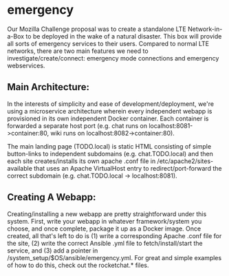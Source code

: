 # emergency

Our Mozilla Challenge proposal was to create a standalone LTE Network-in-a-Box to be deployed in the wake of a natural disaster. This box will provide all sorts of emergency services to their users. Compared to normal LTE networks, there are two main features we need to investigate/create/connect: emergency mode connections and emergency webservices.

<!-- ## Emergency Mode Connections: -->
<!-- Per the LTE spec, normal SIM cards (i.e. issued by a major telecom carrier) will perform authentication upon network join, and will explicitly not connect to non-authenticated towers *EXCEPT* in emergency mode. Emergency mode joins are specifically non-authenticated and *only* initiated if the phone cannot contact any authenticated towers. -->

## Main Architecture:

In the interests of simplicity and ease of development/deployment, we're using a microservice architecture wherein every independent webapp is provisioned in its own independent Docker container. Each container is forwarded a separate host port (e.g. chat runs on localhost:8081->container:80, wiki runs on localhost:8082->container:80).

The main landing page (TODO.local) is static HTML consisting of simple button-links to independent subdomains (e.g. chat.TODO.local) and then each site creates/installs its own apache .conf file in /etc/apache2/sites-available that uses an Apache VirtualHost entry to redirect/port-forward the correct subdomain (e.g. chat.TODO.local -> localhost:8081).

## Creating A Webapp:

Creating/installing a new webapp are pretty straightforward under this system. First, write your webapp in whatever framework/system you choose, and once complete, package it up as a Docker image. Once created, all that's left to do is (1) write a corresponding Apache .conf file for the site, (2) write the correct Ansible .yml file to fetch/install/start the service, and (3) add a pointer in /system_setup/$OS/ansible/emergency.yml. For great and simple examples of how to do this, check out the rocketchat.\* files.
